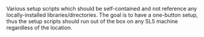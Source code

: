 Various setup scripts which should be self-contained and not reference any locally-installed libraries/directories.
The goal is to have a one-button setup, thus the setup scripts should run out of the box on any SL5 machine regardless of the location.
